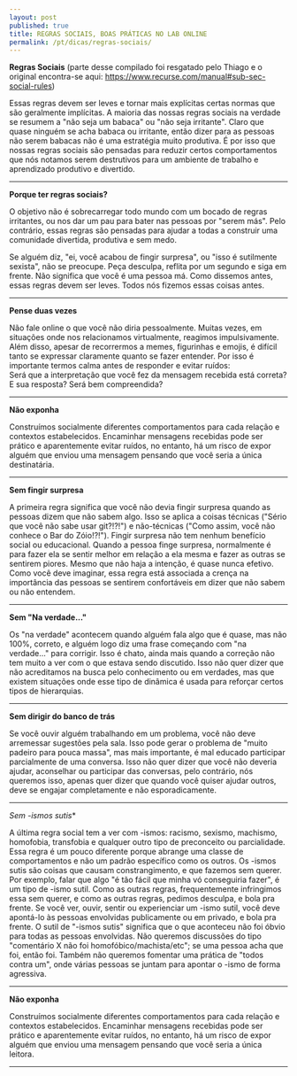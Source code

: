 ```yaml
---
layout: post
published: true
title: REGRAS SOCIAIS, BOAS PRÁTICAS NO LAB ONLINE
permalink: /pt/dicas/regras-sociais/
---
```



**Regras Sociais**
(parte desse compilado foi resgatado pelo Thiago e o original encontra-se aqui: https://www.recurse.com/manual#sub-sec-social-rules)

Essas regras devem ser leves e tornar mais explícitas certas normas que são geralmente implícitas. A maioria das nossas regras sociais na verdade se resumem a "não seja um babaca" ou "não seja irritante". Claro que quase ninguém se acha babaca ou irritante, então dizer para as pessoas não serem babacas não é uma estratégia muito produtiva. É por isso que nossas regras sociais são pensadas para reduzir certos comportamentos que nós notamos serem destrutivos para um ambiente de trabalho e aprendizado produtivo e divertido.

---

**Porque ter regras sociais?**
  
O objetivo  não é sobrecarregar todo mundo com um bocado de regras irritantes, ou nos dar um pau para bater nas pessoas por "serem más". Pelo contrário, essas regras são pensadas para ajudar a todas a construir uma comunidade divertida, produtiva e sem medo.

Se alguém diz, "ei, você acabou de fingir surpresa", ou "isso é sutilmente sexista", não se preocupe. Peça desculpa, reflita por um segundo e siga em frente. Não significa que você é uma pessoa má. Como dissemos antes, essas regras devem ser leves. Todos nós fizemos essas coisas antes.

    
---

**Pense duas vezes**
  
Não fale online o que você não diria pessoalmente. Muitas vezes, em situações onde nos relacionamos virtualmente, reagimos impulsivamente. Além disso, apesar de recorrermos a memes, figurinhas  e emojis, é difícil tanto se expressar claramente quanto se fazer entender. Por isso é importante termos calma antes de responder e evitar ruídos:  
Será que a interpretação que você fez da mensagem recebida está correta? 
E sua resposta? Será bem compreendida?

---

  
**Não exponha**
  
Construímos socialmente diferentes comportamentos para cada relação e contextos estabelecidos. Encaminhar mensagens recebidas pode ser prático e aparentemente evitar ruídos, no entanto, há um risco de expor alguém que enviou uma mensagem pensando que você seria a única destinatária.

  
---
  
    
**Sem fingir surpresa**
  
A primeira regra significa que você não devia fingir surpresa quando as pessoas dizem que não sabem algo. Isso se aplica a coisas técnicas ("Sério que você não sabe usar git?!?!") e não-técnicas ("Como assim, você não conhece o Bar do Zóio!?!"). Fingir surpresa não tem nenhum benefício social ou educacional. Quando a pessoa finge surpresa, normalmente é para fazer ela se sentir melhor em relação a ela mesma e fazer as outras se sentirem piores. Mesmo que não haja a intenção, é quase nunca efetivo. Como você deve imaginar, essa regra está associada a crença na importância das pessoas se sentirem confortáveis em dizer que não sabem ou não entendem.

---
    
**Sem "Na verdade..."**
  
Os "na verdade" acontecem quando alguém fala algo que é quase, mas não 100%, correto, e alguém logo diz uma frase começando com "na verdade..." para corrigir. Isso é chato, ainda mais quando a correção não tem muito a ver com o que estava sendo discutido. Isso não quer dizer que não acreditamos na busca pelo conhecimento ou em verdades, mas que existem situações onde esse tipo de dinâmica é usada para reforçar certos tipos de hierarquias. 


---
  
**Sem dirigir do banco de trás**
  
Se você ouvir alguém trabalhando em um problema, você não deve arremessar sugestões pela sala. Isso pode gerar o problema de "muito padeiro para pouca massa", mas mais importante, é mal educado participar parcialmente de uma conversa. Isso não quer dizer que você não deveria ajudar, aconselhar ou participar das conversas, pelo contrário, nós queremos isso, apenas quer dizer que quando você quiser ajudar outros, deve se engajar completamente e não esporadicamente.

  
---
   
*Sem -ismos sutis**
  
A última regra social tem a ver com -ismos: racismo, sexismo, machismo, homofobia, transfobia e qualquer outro tipo de preconceito ou parcialidade. Essa regra é um pouco diferente porque abrange uma classe de comportamentos e não um padrão específico como os outros.
Os -ismos sutis são coisas que causam constrangimento, e que fazemos sem querer. Por exemplo, falar que algo "é tão fácil que minha vó conseguiria fazer", é um tipo de -ismo sutil. Como as outras regras, frequentemente infringimos essa sem querer, e como as outras regras, pedimos desculpa, e bola pra frente.
Se você ver, ouvir, sentir ou experienciar um -ismo sutil, você deve apontá-lo às pessoas envolvidas publicamente ou em privado, e bola pra frente.
O sutil de "-ismos sutis" significa que o que aconteceu não foi óbvio para todas as pessoas envolvidas. Não queremos discussões do tipo "comentário X não foi homofóbico/machista/etc"; se uma pessoa acha que foi, então foi. Também não queremos fomentar uma prática de "todos contra um", onde várias pessoas se juntam para apontar o -ismo de forma agressiva.

  
---
  
  
**Não exponha**
  
Construímos socialmente diferentes comportamentos para cada relação e contextos estabelecidos. Encaminhar mensagens recebidas pode ser prático e aparentemente evitar ruídos, no entanto, há um risco de expor alguém que enviou uma mensagem pensando que você seria a única leitora.

  
---
